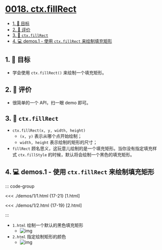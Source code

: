 # [0018. ctx.fillRect](https://github.com/tnotesjs/TNotes.canvas/tree/main/notes/0018.%20ctx.fillRect)

<!-- region:toc -->

- [1. 🎯 目标](#1--目标)
- [2. 🫧 评价](#2--评价)
- [3. 📒 `ctx.fillRect`](#3--ctxfillrect)
- [4. 💻 demos.1 - 使用 `ctx.fillRect` 来绘制填充矩形](#4--demos1---使用-ctxfillrect-来绘制填充矩形)

<!-- endregion:toc -->

## 1. 🎯 目标

- 学会使用 `ctx.fillRect()` 来绘制一个填充矩形。

## 2. 🫧 评价

- 很简单的一个 API，扫一眼 demo 即可。

## 3. 📒 `ctx.fillRect`

- `ctx.fillRect(x, y, width, height)`
  - `(x, y)` 表示从哪个点开始绘制；
  - `width, height` 表示绘制的矩形的尺寸；
- `fillRect` 顾名思义，这玩意儿绘制的是一个填充矩形。当你没有指定填充样式 `ctx.fillStyle` 的时候，默认将会绘制一个黑色的填充矩形。

## 4. 💻 demos.1 - 使用 `ctx.fillRect` 来绘制填充矩形

::: code-group

<<< ./demos/1/1.html {17-21} [1.html]

<<< ./demos/1/2.html {17-19} [2.html]

:::

- `1.html` 绘制一个默认的黑色填充矩形
  - ![img](https://cdn.jsdelivr.net/gh/tnotesjs/imgs@main/2024-10-04-00-45-56.png)
- `2.html` 指定绘制矩形的颜色
  - ![img](https://cdn.jsdelivr.net/gh/tnotesjs/imgs@main/2024-10-04-00-46-11.png)
